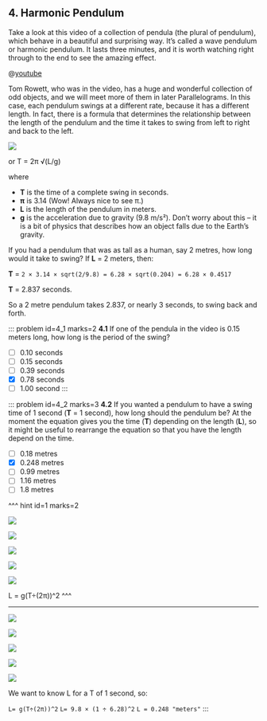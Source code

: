 ## 4. Harmonic Pendulum

Take a look at this video of a collection of pendula (the plural of pendulum),
which behave in a beautiful and surprising way. It’s called a wave pendulum or
harmonic pendulum. It lasts three minutes, and it is worth watching right through
to the end to see the amazing effect.

@[youtube](RrX2yTGJ6N0?rel=0)

Tom Rowett, who was in the video, has a huge and wonderful collection of odd objects,
and we will meet more of them in later Parallelograms. In this case, each pendulum
swings at a different rate, because it has a different length. In fact, there is
a formula that determines the relationship between the length of the pendulum and
the time it takes to swing from left to right and back to the left.

![](/resources/8-14-ma-kettle/4-formula.png)

or   T = 2π √(L/g)

where
* __T__ is the time of a complete swing in seconds.
* __π__ is 3.14 (Wow! Always nice to see π.)
* __L__ is the length of the pendulum in meters.
* __g__ is the acceleration due to gravity (9.8 m/s²). Don’t worry about this –
it is a bit of physics that describes how an object falls due to the Earth’s gravity.

If you had a pendulum that was as tall as a human, say 2 metres, how long would
it take to swing? If __L__ = 2 meters, then:

__T__ = `2 × 3.14 × sqrt(2/9.8) = 6.28 × sqrt(0.204) = 6.28 × 0.4517`

__T__ = 2.837 seconds.

So a 2 metre pendulum takes 2.837, or nearly 3 seconds, to swing back and forth.

::: problem id=4_1 marks=2
__4.1__ If one of the pendula in the video is 0.15 meters long, how long is the
period of the swing?

* [ ] 0.10 seconds
* [ ] 0.15 seconds
* [ ] 0.39 seconds
* [x] 0.78 seconds
* [ ] 1.00 second
:::

::: problem id=4_2 marks=3
__4.2__ If you wanted a pendulum to have a swing time of 1 second (__T__ = 1 second),
how long should the pendulum be? At the moment the equation gives you the time
(__T__) depending on the length (__L__), so it might be useful to rearrange the
equation so that you have the length depend on the time.

* [ ] 0.18 metres
* [x] 0.248 metres
* [ ] 0.99 metres
* [ ] 1.16 metres
* [ ] 1.8 metres

^^^ hint id=1 marks=2


![](/resources/8-14-ma-kettle/4-2-first-term.png)

![](/resources/8-14-ma-kettle/4-2-second-term.png)

![](/resources/8-14-ma-kettle/4-2-third-term.png)

![](/resources/8-14-ma-kettle/4-2-fourth-term.png)

![](/resources/8-14-ma-kettle/4-2-fifth-term.png)

L = g(T÷(2π))^2
^^^

---

![](/resources/8-14-ma-kettle/4-2-first-term.png)

![](/resources/8-14-ma-kettle/4-2-second-term.png)

![](/resources/8-14-ma-kettle/4-2-third-term.png)

![](/resources/8-14-ma-kettle/4-2-fourth-term.png)

![](/resources/8-14-ma-kettle/4-2-fifth-term.png)

We want to know L for a T of 1 second, so:

  `L= g(T÷(2π))^2`
  `L= 9.8 × (1 ÷ 6.28)^2`
  `L = 0.248 "meters"`
:::
